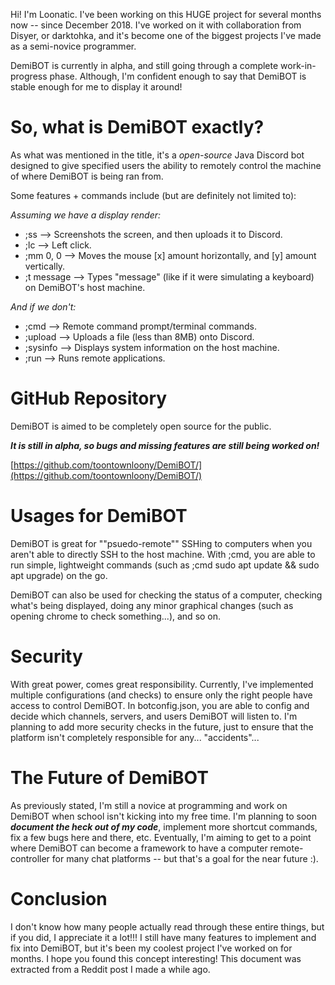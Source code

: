 Hi! I'm Loonatic. I've been working on this HUGE project for several months now -- since December 2018. I've worked on it with collaboration from Disyer, or darktohka, and it's become one of the biggest projects I've made as a semi-novice programmer.

DemiBOT is currently in alpha, and still going through a complete work-in-progress phase. Although, I'm confident enough to say that DemiBOT is stable enough for me to display it around!

# So, what is DemiBOT exactly?

As what was mentioned in the title, it's a *open-source* Java Discord bot designed to give specified users the ability to remotely control the machine of where DemiBOT is being ran from.

Some features + commands include (but are definitely not limited to):

*Assuming we have a display render:*

* ;ss --> Screenshots the screen, and then uploads it to Discord.
* ;lc --> Left click.
* ;mm 0, 0 --> Moves the mouse \[x\] amount horizontally, and \[y\] amount vertically.
* ;t message --> Types "message" (like if it were simulating a keyboard) on DemiBOT's host machine.

*And if we don't:*

* ;cmd --> Remote command prompt/terminal commands.
* ;upload --> Uploads a file (less than 8MB) onto Discord.
* ;sysinfo --> Displays system information on the host machine.
* ;run --> Runs remote applications.

# GitHub Repository

DemiBOT is aimed to be completely open source for the public.

***It is still in alpha, so bugs and missing features are still being worked on!***

[https://github.com/toontownloony/DemiBOT/](https://github.com/toontownloony/DemiBOT/)

# Usages for DemiBOT

DemiBOT is great for ""psuedo-remote"" SSHing to computers when you aren't able to directly SSH to the host machine.  With ;cmd, you are able to run simple, lightweight commands (such as ;cmd sudo apt update && sudo apt upgrade) on the go.

DemiBOT can also be used for checking the status of a computer, checking what's being displayed, doing any minor graphical changes (such as opening chrome to check something...), and so on.

# Security

With great power, comes great responsibility. Currently, I've implemented multiple configurations (and checks) to ensure only the right people have access to control DemiBOT. In botconfig.json, you are able to config and decide which channels, servers, and users DemiBOT will listen to. I'm planning to add more security checks in the future, just to ensure that the platform isn't completely responsible for any... "accidents"...

# The Future of DemiBOT

As previously stated, I'm still a novice at programming and work on DemiBOT when school isn't kicking into my free time. I'm planning to soon ***document the heck out of my code***, implement more shortcut commands, fix a few bugs here and there, etc. Eventually, I'm aiming to get to a point where DemiBOT can become a framework to have a computer remote-controller for many chat platforms -- but that's a goal for the near future :).

# Conclusion

I don't know how many people actually read through these entire things, but if you did, I appreciate it a lot!!! I still have many features to implement and fix into DemiBOT, but it's been my coolest project I've worked on for months. I hope you found this concept interesting!
This document was extracted from a Reddit post I made a while ago.
